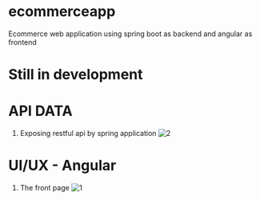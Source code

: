 # ecommerceapp
Ecommerce web application using spring boot as backend and angular as frontend

# Still in development

# API DATA

1. Exposing restful api by spring application
![2](https://user-images.githubusercontent.com/106381212/192784988-02c26c80-0246-42aa-98b3-d696bac2d056.png)


# UI/UX - Angular

1. The front page
![1](https://user-images.githubusercontent.com/106381212/192784430-3517aa34-462b-4999-ab3e-48d9fe1da4dd.png)
